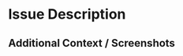 <!--
  If you're looking to submit a bug report, please fill out this template:

  https://github.com/cerner/terra-graphs/issues/new?template=BUG_REPORT.md

  If this is a feature request, please fill out this template:

  https://github.com/cerner/terra-graphs/issues/new?template=FEATURE_REQUEST.md
-->

# Issue Description
<!-- A clear and concise description of what the issue is. -->

## Additional Context / Screenshots
<!-- Add any other context about the issue here. If applicable, add screenshots to help explain the issue. -->
